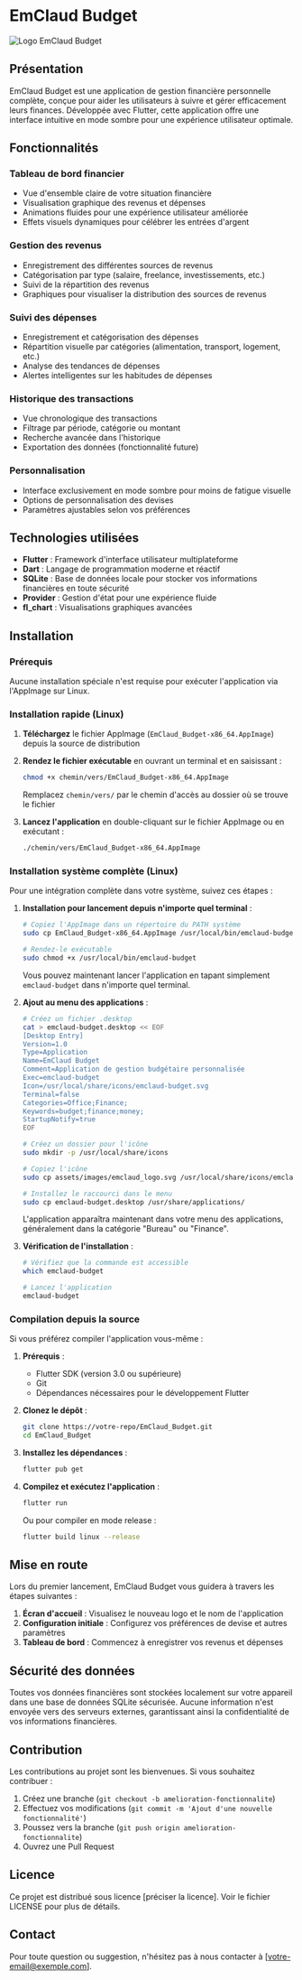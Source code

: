 # EmClaud Budget

![Logo EmClaud Budget](assets/images/emclaud_logo.svg)

## Présentation

EmClaud Budget est une application de gestion financière personnelle complète, conçue pour aider les utilisateurs à suivre et gérer efficacement leurs finances. Développée avec Flutter, cette application offre une interface intuitive en mode sombre pour une expérience utilisateur optimale.

## Fonctionnalités

### Tableau de bord financier
- Vue d'ensemble claire de votre situation financière
- Visualisation graphique des revenus et dépenses
- Animations fluides pour une expérience utilisateur améliorée
- Effets visuels dynamiques pour célébrer les entrées d'argent

### Gestion des revenus
- Enregistrement des différentes sources de revenus
- Catégorisation par type (salaire, freelance, investissements, etc.)
- Suivi de la répartition des revenus
- Graphiques pour visualiser la distribution des sources de revenus

### Suivi des dépenses
- Enregistrement et catégorisation des dépenses
- Répartition visuelle par catégories (alimentation, transport, logement, etc.)
- Analyse des tendances de dépenses
- Alertes intelligentes sur les habitudes de dépenses

### Historique des transactions
- Vue chronologique des transactions
- Filtrage par période, catégorie ou montant
- Recherche avancée dans l'historique
- Exportation des données (fonctionnalité future)

### Personnalisation
- Interface exclusivement en mode sombre pour moins de fatigue visuelle
- Options de personnalisation des devises
- Paramètres ajustables selon vos préférences

## Technologies utilisées

- **Flutter** : Framework d'interface utilisateur multiplateforme
- **Dart** : Langage de programmation moderne et réactif
- **SQLite** : Base de données locale pour stocker vos informations financières en toute sécurité
- **Provider** : Gestion d'état pour une expérience fluide
- **fl_chart** : Visualisations graphiques avancées

## Installation

### Prérequis

Aucune installation spéciale n'est requise pour exécuter l'application via l'AppImage sur Linux.

### Installation rapide (Linux)

1. **Téléchargez** le fichier AppImage (`EmClaud_Budget-x86_64.AppImage`) depuis la source de distribution

2. **Rendez le fichier exécutable** en ouvrant un terminal et en saisissant :
   ```bash
   chmod +x chemin/vers/EmClaud_Budget-x86_64.AppImage
   ```
   Remplacez `chemin/vers/` par le chemin d'accès au dossier où se trouve le fichier

3. **Lancez l'application** en double-cliquant sur le fichier AppImage ou en exécutant :
   ```bash
   ./chemin/vers/EmClaud_Budget-x86_64.AppImage
   ```

### Installation système complète (Linux)

Pour une intégration complète dans votre système, suivez ces étapes :

1. **Installation pour lancement depuis n'importe quel terminal** :
   ```bash
   # Copiez l'AppImage dans un répertoire du PATH système
   sudo cp EmClaud_Budget-x86_64.AppImage /usr/local/bin/emclaud-budget
   
   # Rendez-le exécutable
   sudo chmod +x /usr/local/bin/emclaud-budget
   ```
   Vous pouvez maintenant lancer l'application en tapant simplement `emclaud-budget` dans n'importe quel terminal.

2. **Ajout au menu des applications** :
   ```bash
   # Créez un fichier .desktop
   cat > emclaud-budget.desktop << EOF
   [Desktop Entry]
   Version=1.0
   Type=Application
   Name=EmClaud Budget
   Comment=Application de gestion budgétaire personnalisée
   Exec=emclaud-budget
   Icon=/usr/local/share/icons/emclaud-budget.svg
   Terminal=false
   Categories=Office;Finance;
   Keywords=budget;finance;money;
   StartupNotify=true
   EOF
   
   # Créez un dossier pour l'icône
   sudo mkdir -p /usr/local/share/icons
   
   # Copiez l'icône
   sudo cp assets/images/emclaud_logo.svg /usr/local/share/icons/emclaud-budget.svg
   
   # Installez le raccourci dans le menu
   sudo cp emclaud-budget.desktop /usr/share/applications/
   ```
   
   L'application apparaîtra maintenant dans votre menu des applications, généralement dans la catégorie "Bureau" ou "Finance".

3. **Vérification de l'installation** :
   ```bash
   # Vérifiez que la commande est accessible
   which emclaud-budget
   
   # Lancez l'application
   emclaud-budget
   ```

### Compilation depuis la source

Si vous préférez compiler l'application vous-même :

1. **Prérequis** :
   - Flutter SDK (version 3.0 ou supérieure)
   - Git
   - Dépendances nécessaires pour le développement Flutter

2. **Clonez le dépôt** :
   ```bash
   git clone https://votre-repo/EmClaud_Budget.git
   cd EmClaud_Budget
   ```

3. **Installez les dépendances** :
   ```bash
   flutter pub get
   ```

4. **Compilez et exécutez l'application** :
   ```bash
   flutter run
   ```
   
   Ou pour compiler en mode release :
   ```bash
   flutter build linux --release
   ```

## Mise en route

Lors du premier lancement, EmClaud Budget vous guidera à travers les étapes suivantes :

1. **Écran d'accueil** : Visualisez le nouveau logo et le nom de l'application
2. **Configuration initiale** : Configurez vos préférences de devise et autres paramètres
3. **Tableau de bord** : Commencez à enregistrer vos revenus et dépenses

## Sécurité des données

Toutes vos données financières sont stockées localement sur votre appareil dans une base de données SQLite sécurisée. Aucune information n'est envoyée vers des serveurs externes, garantissant ainsi la confidentialité de vos informations financières.

## Contribution

Les contributions au projet sont les bienvenues. Si vous souhaitez contribuer :

1. Créez une branche (`git checkout -b amelioration-fonctionnalite`)
2. Effectuez vos modifications (`git commit -m 'Ajout d'une nouvelle fonctionnalité'`)
3. Poussez vers la branche (`git push origin amelioration-fonctionnalite`)
4. Ouvrez une Pull Request

## Licence

Ce projet est distribué sous licence [préciser la licence]. Voir le fichier LICENSE pour plus de détails.

## Contact

Pour toute question ou suggestion, n'hésitez pas à nous contacter à [votre-email@exemple.com].

